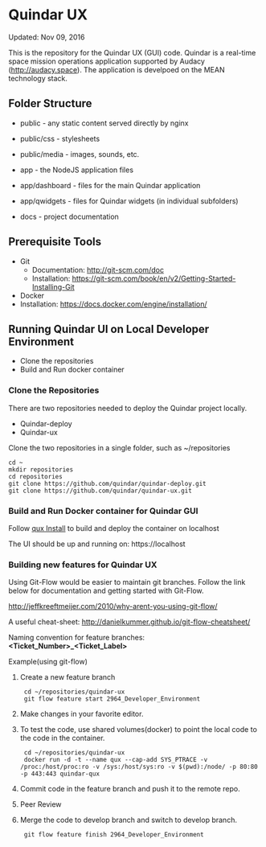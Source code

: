 # Quindar UX
Updated: Nov 09, 2016

This is the repository for the Quindar UX (GUI) code. Quindar is a real-time space mission operations application supported by Audacy (http://audacy.space). The application is develpoed on the MEAN technology stack.



## Folder Structure

* public        - any static content served directly by nginx
 * public/css    - stylesheets
 * public/media  - images, sounds, etc.

* app           - the NodeJS application files
 * app/dashboard     - files for the main Quindar application
 * app/qwidgets      - files for Quindar widgets (in individual subfolders)

* docs          - project documentation


## Prerequisite Tools

* Git
  * Documentation: http://git-scm.com/doc 
  * Installation: https://git-scm.com/book/en/v2/Getting-Started-Installing-Git
*	Docker
  * Installation: https://docs.docker.com/engine/installation/
  
## Running Quindar UI on Local Developer Environment	

* Clone the repositories
* Build and Run docker container

### Clone the Repositories
There are two repositories needed to deploy the Quindar project locally. 
* Quindar-deploy
* Quindar-ux

Clone the two repositories in a single folder, such as ~/repositories

    cd ~
    mkdir repositories
    cd repositories
    git clone https://github.com/quindar/quindar-deploy.git
    git clone https://github.com/quindar/quindar-ux.git
    
### Build and Run Docker container for Quindar GUI
Follow [qux Install](https://github.com/quindar/quindar-deploy/blob/master/README.md) to build and deploy the container on localhost

The UI should be up and running on: https://localhost

### Building new features for Quindar UX
Using Git-Flow would be easier to maintain git branches. Follow the link below for documentation and getting started with Git-Flow.

http://jeffkreeftmeijer.com/2010/why-arent-you-using-git-flow/

A useful cheat-sheet: http://danielkummer.github.io/git-flow-cheatsheet/ 

Naming convention for feature branches: 
**\<Ticket_Number\>_\<Ticket_Label\>**

Example(using git-flow)

1. Create a new feature branch

        cd ~/repositories/quindar-ux
        git flow feature start 2964_Developer_Environment

2. Make changes in your favorite editor.
3. To test the code, use shared volumes(docker) to point the local code to the code in the container.

        cd ~/repositories/quindar-ux
        docker run -d -t --name qux --cap-add SYS_PTRACE -v /proc:/host/proc:ro -v /sys:/host/sys:ro -v $(pwd):/node/ -p 80:80 -p 443:443 quindar-qux

4. Commit code in the feature branch and push it to the remote repo.
5. Peer Review
6. Merge the code to develop branch and switch to develop branch.

        git flow feature finish 2964_Developer_Environment



